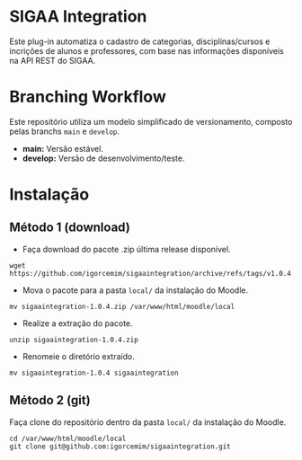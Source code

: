 # SIGAA Integration

Este plug-in automatiza o cadastro de categorias, disciplinas/cursos e incrições de alunos e professores, com base nas informações disponíveis na API REST do SIGAA.

# Branching Workflow

Este repositório utiliza um modelo simplificado de versionamento, composto pelas branchs `main` e  `develop`.

- **main:** Versão estável.
- **develop:** Versão de desenvolvimento/teste.

# Instalação 

## Método 1 (download)

- Faça download do pacote .zip última release disponível.
```
wget https://github.com/igorcemim/sigaaintegration/archive/refs/tags/v1.0.4.zip
```
- Mova o pacote para a pasta `local/` da instalação do Moodle.
```
mv sigaaintegration-1.0.4.zip /var/www/html/moodle/local
```
- Realize a extração do pacote.
```
unzip sigaaintegration-1.0.4.zip
```
- Renomeie o diretório extraído.
```
mv sigaaintegration-1.0.4 sigaaintegration
```

## Método 2 (git)

Faça clone do repositório dentro da pasta `local/` da instalação do Moodle.

```
cd /var/www/html/moodle/local
git clone git@github.com:igorcemim/sigaaintegration.git
```
